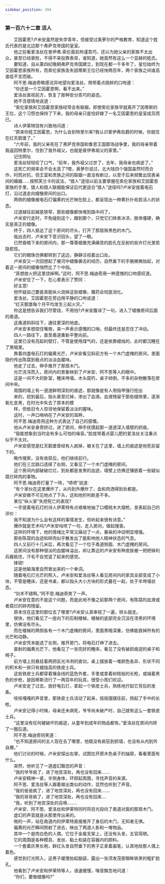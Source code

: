 ```yaml
---
sidebar_position: 394
---
```

### 第一百六十二章 活人  


　　艾因霍恩?卢米安虽然是失学青年，但接受过奥萝尔的严格教育，知道这个姓氏代表的是北边那个弗萨克帝国的皇室。  
　　他之前看爱洛丝在普伊弗.索伦面前拘谨乖巧，还以为她父亲的家族不太出众，甚至已经衰败，不得不来投靠表哥，谁知道，她竟然有这么一个显赫的姓氏。  
　　要知道，自从第四纪晚期弗萨克帝国建立，到现在都一千多年了，皇位始终为艾因霍恩家族所有，而索伦家族丢失因蒂斯王位已经快两百年，两个家族之间谁高谁低不言而喻。  
　　阿不思.梅迪奇略感诧异地望向爱洛丝，用带着点挑衅的口吻道：  
　　“你还是一个艾因霍恩啊，看不出来。”  
　　爱洛丝直视前方，恢复了那种安分乖巧的姿态。  
　　她不含感情地说道：  
　　“索伦家族和艾因霍恩家族经常会有联姻，即使索伦家族早就离开了因蒂斯的王位，这个习惯也保持了下来，我的母亲只是恰好嫁了一名艾因霍恩的皇室成员而已。  
　　诗人伊莱特饶有兴致地问道：  
　　“原来你姓艾因霍恩，为什么会到特里尔来?我认识普伊弗伯爵的时候，你就住在红天鹅堡了。”  
　　“六年前，我的父亲死在了弗萨克帝国和鲁恩王国那场战争里，我的母亲带着我返回特里尔，住到了我外祖父，也就是普伊弗祖父的家里。”  
　　记住网址  
　　爱洛丝轻轻叹了口气，“前年，我外祖父过世了，去年，我母亲也病逝了。”  
　　这死亡的频率会不会太高了?嗯，奥萝尔说过，北大陆四个强国虽然时而合作，时而对抗，但王室和贵族之间的联姻一直没有断过，以至于后来频繁出现表亲间的婚姻……按照芙兰卡的说法，“猎人”途径以前主要掌握在索伦家族和艾因霍恩家族的手里，猎人和猎人联姻能保证后代更适合“猎人”途径吗?卢米安提着电石灯，沿过道走向蜡像房间的出口。  
　　两侧的蜡像被电石灯偏黄的光芒映在脸上，都呈现出一种黄扑扑宛若活人的状态。  
　　过道越往前越是狭窄，那些蜡像都快堆到路中间了。  
　　卢米安行走时，不免碰到这个，蹭到那个，只觉它们体表冰凉，肢体僵硬，确实是真正的蜡像。  
　　终于，四人抵达了这个房间的尽头，打开了那扇铁黑色的木门。  
　　临出去时，卢米安下意识回头，望了一眼。  
　　已然昏暗下来的房间内，那一尊尊蜡像充满痛苦的脸孔在反射的些许灯光里若隐若现。  
　　它们的眼珠仿佛都转到了这边，静静注视着出口处。  
　　卢米安又一次回想起了被河中蜡像袭击的经历，自然垂下的手腕微微抬起，对着这一房间的蜡像悄然比了个中指。  
　　“真想放火把这里烧掉啊。”这时，阿不思.梅迪奇用一种遗憾的口吻感叹道。  
　　卢米安怔了一下，在心里表示了赞同：  
　　好主意!  
　　他怀疑自己要是真能纵火烧掉这些蜡像，魔药会彻底消化。  
　　爱洛丝，艾因霍恩在旁边用平静的口吻说道：  
　　“红天鹅堡每个月平均发生三起火灾。”  
　　你这是想告诉我们尽管烧，不用怕?卢米安腹诽了一句，进入了蜡像房间后面的甬道。  
　　这甬道斜斜往下，通往更深的地底。  
　　卢米安本想捏住嘴唇，来一声表示感慨的口哨，但最终还是忍住了冲动。  
　　四人一路往下，直至甬道重新平整向前。  
　　这里已没有亮起的壁灯，不管是使用煤气的，还是依靠蜡烛的，此时都沉睡在了黑暗里。  
　　靠着四盏电石灯的偏黄光芒，卢米安看见斜前方有一个木门虚掩的房间，里面隐约传出陈腐到极点的淡淡血腥味。  
　　他走了过去，伸手推开了那扇木门。  
　　光芒流泻而入，房间内的景象映到了卢米安、阿不思等人的眼中。  
　　这是一间不大的卧室，睡床垮塌，木头腐朽，桌子倾倒，不多的杂物散落在房间中央。  
　　周围的墙上有一道道鲜明深刻的痕迹，那就像是有人用指甲强行挖出  
　　来的，挖到最后，指头甚至烂掉，渗出了血液。血液残留于那些缝隙里，逐渐氧化变黑，在时光中失去了原本的模  
　　样，但依旧令人惊讶地保留着淡淡的腥味。  
　　这时，一声口哨响在了卢米安的耳畔。  
　　阿不思.梅迪奇用这种方式表达了自己的感慨。  
　　他从卢米安身旁挤过，进了房间，伸手抚摸起那一道道深入墙壁的抓痕。  
　　“我能想象到当时会有多么可怕的噪音。”脸庞带着点婴儿肥的爱洛丝关注重点似乎不太对。  
　　卢米安感觉是红天鹅堡曾经有人疯掉，被关在了这里，墙上的痕迹是他死前留下的。  
　　略作搜索，没有收获后，他们继续前行。  
　　他们在三岔路口选择了右侧，又看见了一个木门虚掩的房间。  
　　这个房间内部破破烂烂，到处都是发黑的血迹，墙壁上仿佛还镶嵌着一些疑似腐烂碎肉的事物。  
　　阿不思.梅迪奇打量了一阵，“啧啧”说道:  
　　“有个家伙在这里爆炸了，从内到外爆炸了，血和肉洒得到处都是。  
　　卢米安微不可见地点了下头，这和他的判断差不多。  
　　某位“纵火家”失控死亡的表现?  
　　一手提着电石灯的诗人伊莱特有点艰难地抽了口樱桃木大烟枪，发表起自己的评价：  
　　我不知道为什么会有这样的事情发生，但听起来很有诗意。”  
　　爆炸就是艺术吗?卢米安咕哝了一句，走入房间，做起搜查。  
　　这样的环境下，他的情绪比平常又躁动了一点，暴戾的冲动明显增强。  
　　那些陈腐的血迹和碎肉似乎散发出了能影响他人精神状态的气息。  
　　四人又前行十几米后，再次看见了一个位于甬道侧面、木门虚掩的房间。  
　　这房间没有那种很淡的血腥味溢出，却让靠近的卢米安有种皮肤被一把把锋利兵器抵住，汗毛不自觉竖了起来的感觉。  
　　锋锐!  
　　这是他脑海里自然冒出来的一个单词。  
　　随着电石灯光芒的照入，卢米安和爱洛丝等人看见房间内的家具全部变成了小块，不管是睡床，还是书桌，都以指头大小方块的形式叠在一起，处于半垮塌状态。  
　　“剑术不错啊。”阿不思.梅迪奇笑了一声。  
　　卢米安在意的不是这个问题，而是此地不像之前那两个房间，有陈腐的血液或者腐烂的碎肉残留。  
　　原本住在这里的那位去了哪里?卢米安认真审视了一遍，转头就走。  
　　很快，他们看见了一座向下的石制楼梯，楼梯的底部完全沉没在漆黑的环境里，仿佛没有尽头。  
　　而在楼梯的两侧各有一个木门虚掩的房间，里面黑暗深重，仿佛能吞掉所有的光芒和动静。  
　　卢米安凭本能选了左侧，推开房门，将电石灯伸了进去。  
　　直射的偏黄光芒下，他看见了一张完好的睡床，看见了没有破损痕迹的桌子和椅子。  
　　前方墙上则悬挂着两把反光冷冽的直剑，桌上摆放着一堆颜色各异、形状不同的积木和一排只有蜡烛高的铁皮士兵。  
　　这些铁皮士兵都穿着镶金线的蓝色外套，手里或拿着树枝般的长枪，或端着黑色的步枪，是因蒂斯流行了一两百年的玩具，很受小孩们欢迎。  
　　卢米安走了过去，放好电石灯，拿起一个铁皮士兵，熟练地拧起它背后的发条。  
　　吱吱嘎嘎的声音里，那铁皮士兵活动了起来，摇摇摆摆往前，扬起了手中的长枪。  
　　卢米安记得小时候，母亲还未病死，爷爷尚未破产时，自己就有这么一套铁皮士兵。  
　　“这里没有任何被破坏的痕迹，从童年到成年的物品都有。”爱洛丝在房间内转了一圈后道。  
　　阿不思.梅迪奇则笑道：  
　　“也不知道房间的主人现在去了哪里，他既没有疯狂到抓墙，也没有从内到外自爆。”  
　　他们讨论的时候，卢米安探出右掌，试图拉开原木色桌子的抽屉，看看里面有什么。  
　　突然，他听见了一道虚幻飘忽的声音：  
　　“我的爷爷疯了，进了地宫深处，再也没有回来…….  
　　卢米安精神一紧，半侧身体，环顾起周围，寻找声音的来源。  
　　阿不思、爱洛丝等人跟着做出类似的动作，显然也听到了声音。  
　　“我的爸爸疯了，进了地宫深处，再也没有回来…….  
　　“我的哥哥疯了，进了地宫深处，再也没有回来....  
　　“我，听到了地宫深处的召唤……..  
　　卢米安、阿不思、爱洛丝和伊莱特同时将目光投向了甬道对面的那扇木门。  
　　虚幻的声音就是从那里传出来的。  
　　啪的一声，站在甬道内的伊莱特直接推开了身后的木门，无知者无惧。  
　　偏黄的光芒瞬间照射了进去，映出了两道人影和一堆物品。  
　　其中一个是肉白色的人偶，它位于金属支架上，还没有头发，五官简陋。  
　　它的周围是各种模具、发丝、黏土和装在容器内的颜料。  
　　一个套着灰黑长袍，鲜红头发自然垂下的男子正拿着画笔，认真地给那人偶上着色。  
　　感觉到灯光照入，这男子缓慢抬起脑袋，露出一张须发茂密眼眸铁黑的粗犷脸孔。  
　　他看到了卢米安和伊莱特等人，语速缓慢，嗓音飘忽地问道：  
　　“你们，要做蜡像吗?”  
